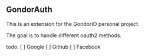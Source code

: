 ## GondorAuth

This is an extension for the GondorIO personal project.

The goal is to handle different oauth2 methods.

todo: 
    [ ] Google
    [ ] Github
    [ ] Facebook